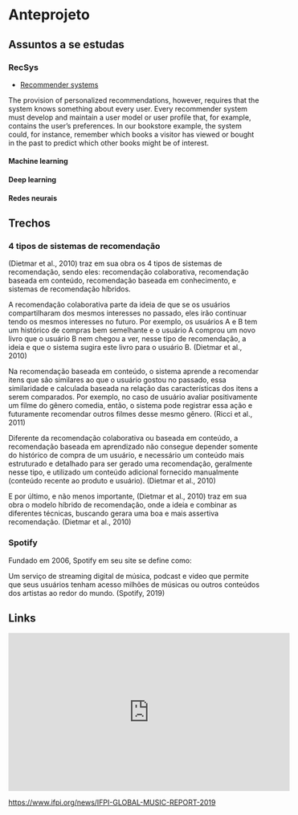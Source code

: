 # Anteprojeto

## Assuntos a se estudas

### RecSys

- [Recommender systems](https://dl.acm.org/doi/10.1145/245108.245121)

The provision of personalized recommendations, however, requires that the system knows something about every user. Every recommender system must develop and maintain a user model or user profile that, for example, contains the user’s preferences. In our bookstore example, the system could, for instance, remember which books a visitor has viewed or bought in the past to predict which other books might be of interest.

#### Machine learning

#### Deep learning

#### Redes neurais

## Trechos

### 4 tipos de sistemas de recomendação

(Dietmar et al., 2010) traz em sua obra os 4 tipos de sistemas de recomendação, sendo eles: recomendação colaborativa, recomendação baseada em conteúdo, recomendação baseada em conhecimento, e sistemas de recomendação híbridos.

A recomendação colaborativa parte da ideia de que se os usuários compartilharam dos mesmos interesses no passado, eles irão continuar tendo os mesmos interesses no futuro. Por exemplo, os usuários A e B tem um histórico de compras bem semelhante e o usuário A comprou um novo livro que o usuário B nem chegou a ver, nesse tipo de recomendação, a ideia e que o sistema sugira este livro para o usuário B. (Dietmar et al., 2010)

Na recomendação baseada em conteúdo, o sistema aprende a recomendar itens que são similares ao que o usuário gostou no passado, essa similaridade e calculada baseada na relação das características dos itens a serem comparados. Por exemplo, no caso de usuário avaliar positivamente um filme do gênero comedia, então, o sistema pode registrar essa ação e futuramente recomendar outros filmes desse mesmo gênero. (Ricci et al., 2011)

Diferente da recomendação colaborativa ou baseada em conteúdo, a recomendação baseada em aprendizado não consegue depender somente do histórico de compra de um usuário, e necessário um conteúdo mais estruturado e detalhado para ser gerado uma recomendação, geralmente nesse tipo, e utilizado um conteúdo adicional fornecido manualmente (conteúdo recente ao produto e usuário). (Dietmar et al., 2010)

E por último, e não menos importante, (Dietmar et al., 2010) traz em sua obra o modelo híbrido de recomendação, onde a ideia e combinar as diferentes técnicas, buscando gerara uma boa e mais assertiva recomendação. (Dietmar et al., 2010)

### Spotify

Fundado em 2006, Spotify em seu site se define como:

Um serviço de streaming digital de música, podcast e video que permite que seus usuários tenham acesso milhões de músicas ou outros conteúdos dos artistas ao redor do mundo. (Spotify, 2019)

## Links

<iframe width="560" height="315" src="https://www.youtube.com/embed/rYinLmOWRtM" frameborder="0" allow="accelerometer; autoplay; encrypted-media; gyroscope; picture-in-picture" allowfullscreen></iframe>

https://www.ifpi.org/news/IFPI-GLOBAL-MUSIC-REPORT-2019